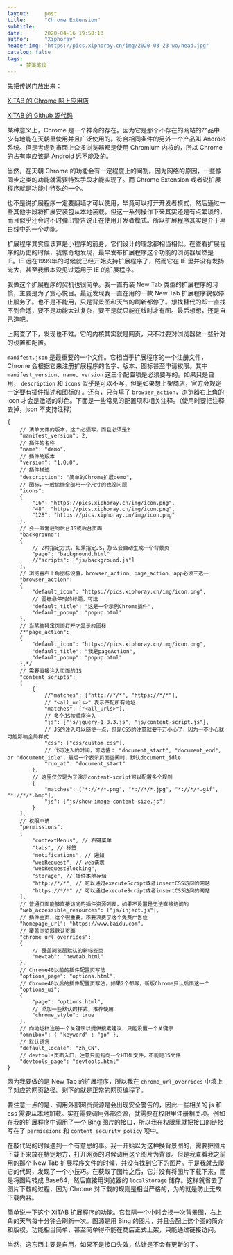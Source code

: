 ```yaml
---
layout:     post
title:      "Chrome Extension"
subtitle:   
date:       2020-04-16 19:50:13
author:     "Xiphoray"
header-img: "https://pics.xiphoray.cn/img/2020-03-23-wo/head.jpg"
catalog: false
tags:     
    - 梦溪笔谈
---
```




先把传送门放出来：

[XiTAB 的 Chrome 网上应用店](https://chrome.google.com/webstore/detail/xitab/cjmbligkncaboobjpgeghakofokbpbjm)

[XiTAB 的 Github 源代码](https://github.com/Xiphoray/XiTAB)





某种意义上，Chrome 是一个神奇的存在。因为它是那个不存在的网站的产品中少有地能在天朝里使用并且广泛使用的。符合相同条件的另外一个产品叫 Android 系统。但是考虑到市面上众多浏览器都是使用 Chromium 内核的，所以 Chrome 的占有率应该是 Android 远不能及的。

当然，在天朝 Chrome 的功能会有一定程度上的阉割。因为网络的原因，一些像同步之类的功能就需要特殊手段才能实现了。而 Chrome Extension 或者说扩展程序就是功能中特殊的一个。

也不是说扩展程序一定要翻墙才可以使用，毕竟可以打开开发者模式，然后通过一些其他手段将扩展安装包从本地装载。但这一系列操作下来其实还是有点繁琐的，而且似乎还会时不时弹出警告说正在使用开发者模式。所以扩展程序其实是介于黑白线中的一个功能。

扩展程序其实应该算是小程序的前身，它们设计的理念都相当相似。在查看扩展程序的历史的时候，我惊奇地发现，最早发布扩展程序这个功能的浏览器居然是 IE。IE 远在1999年的时候就已经开始支持扩展程序了，然而它在 IE 里并没有发扬光大，甚至我根本没见过适用于 IE 的扩展程序。

我做这个扩展程序的契机也很简单。我一直有装  New Tab 类型的扩展程序的习惯，主要是为了赏心悦目。最近发现我一直在用的一款 New Tab 扩展程序貌似停止服务了。也不是不能用，只是背景图和天气的刷新都停了。想找替代的却一直找不到合适，要不是功能太过复杂，要不是就只能在线时才有图。最后想想，还是自己造吧。

上网查了下，发现也不难。它的内核其实就是网页，只不过要对浏览器做一些针对的设置和配置。

`manifest.json` 是最重要的一个文件。它相当于扩展程序的一个注册文件，Chrome 会根据它来注册扩展程序的名字、版本、图标甚至申请权限。其中 `manifest_version`、`name`、`version` 这三个配置项是必须要写的。如果只是自用， `description` 和 `icons` 似乎是可以不写，但是如果想上架商店，官方会规定一定要有插件描述和图标的 。还有，只有填了 `browser_action`，浏览器右上角的 icon 才会是激活的彩色。下面是一些常见的配置项和相关注释。（使用时要把注释去掉，json 不支持注释）

```
{    
	// 清单文件的版本，这个必须写，而且必须是2    
	"manifest_version": 2,    
	// 插件的名称    
	"name": "demo",    
	// 插件的版本    
	"version": "1.0.0",    
	// 插件描述    
	"description": "简单的Chrome扩展demo",    
	// 图标，一般偷懒全部用一个尺寸的也没问题    
	"icons":    
	{        
		"16": "https://pics.xiphoray.cn/img/icon.png",        
		"48": "https://pics.xiphoray.cn/img/icon.png",        
		"128": "https://pics.xiphoray.cn/img/icon.png"        
	},    
	// 会一直常驻的后台JS或后台页面    
	"background":    
	{        
		// 2种指定方式，如果指定JS，那么会自动生成一个背景页        
		"page": "background.html"        
		//"scripts": ["js/background.js"]        
	},	
	// 浏览器右上角图标设置，browser_action、page_action、app必须三选一	
	"browser_action": 	
	{	
		"default_icon": "https://pics.xiphoray.cn/img/icon.png",		
		// 图标悬停时的标题，可选		
		"default_title": "这是一个示例Chrome插件",		
		"default_popup": "popup.html"		
	},	
	// 当某些特定页面打开才显示的图标	
	/*"page_action":	
	{	
		"default_icon": "https://pics.xiphoray.cn/img/icon.png",		
		"default_title": "我是pageAction",		
		"default_popup": "popup.html"		
	},*/	
	// 需要直接注入页面的JS	
	"content_scripts": 	
	[	
		{		
			//"matches": ["http://*/*", "https://*/*"],			
			// "<all_urls>" 表示匹配所有地址			
			"matches": ["<all_urls>"],			
			// 多个JS按顺序注入			
			"js": ["js/jquery-1.8.3.js", "js/content-script.js"],		
			// JS的注入可以随便一点，但是CSS的注意就要千万小心了，因为一不小心就可能影响全局样式			
			"css": ["css/custom.css"],			
			// 代码注入的时间，可选值： "document_start", "document_end", or "document_idle"，最后一个表示页面空闲时，默认document_idle			
			"run_at": "document_start"			
		},		
		// 这里仅仅是为了演示content-script可以配置多个规则		
		{		
			"matches": ["*://*/*.png", "*://*/*.jpg", "*://*/*.gif", "*://*/*.bmp"],			
			"js": ["js/show-image-content-size.js"]			
		}		
	],	
	// 权限申请	
	"permissions":	
	[	
		"contextMenus", // 右键菜单		
		"tabs", // 标签		
		"notifications", // 通知		
		"webRequest", // web请求		
		"webRequestBlocking",		
		"storage", // 插件本地存储		
		"http://*/*", // 可以通过executeScript或者insertCSS访问的网站		
		"https://*/*" // 可以通过executeScript或者insertCSS访问的网站		
	],	
	// 普通页面能够直接访问的插件资源列表，如果不设置是无法直接访问的	
	"web_accessible_resources": ["js/inject.js"],	
	// 插件主页，这个很重要，不要浪费了这个免费广告位	
	"homepage_url": "https://www.baidu.com",	
	// 覆盖浏览器默认页面	
	"chrome_url_overrides":	
	{	
		// 覆盖浏览器默认的新标签页		
		"newtab": "newtab.html"		
	},	
	// Chrome40以前的插件配置页写法	
	"options_page": "options.html",	
	// Chrome40以后的插件配置页写法，如果2个都写，新版Chrome只认后面这一个	
	"options_ui":	
	{	
		"page": "options.html",		
		// 添加一些默认的样式，推荐使用		
		"chrome_style": true		
	},	
	// 向地址栏注册一个关键字以提供搜索建议，只能设置一个关键字	
	"omnibox": { "keyword" : "go" },	
	// 默认语言	
	"default_locale": "zh_CN",	
	// devtools页面入口，注意只能指向一个HTML文件，不能是JS文件	
	"devtools_page": "devtools.html"	
}
```



因为我要做的是 New Tab 的扩展程序，所以我在 `chrome_url_overrides` 中填上了对应的网页路径。剩下的就是正常的网页编程了。

要注意一点的是，调用外部网页资源是会出现安全警告的，因此一些相关的 js 和 css 需要从本地加载。实在需要调用外部资源，就需要在权限里注册相关项。例如在我的扩展程序中调用了一个 Bing 图片的接口，所以我在权限里就把接口的链接写在了 `permissions` 和 `content_security_policy` 项中。

在敲代码的时候遇到一个有意思的事。我一开始以为这种换背景图的，需要把图片下载下来放在特定地方，打开网页的时候调用这个图片为背景。但是我查看我之前用的那个 New Tab 扩展程序文件的时候，并没有找到它下的图片。于是我就去爬它的代码，发现了一个小技巧。在获取了图片之后，它并没有将图片下载下来，而是将图片转成 Base64，然后直接用浏览器的 `localStorage` 储存。这样就省去了图片下载的过程，因为 Chrome 对下载的规则是相当严格的，为的就是防止无故下载内容。

简单说一下这个 XiTAB 扩展程序的功能。它每隔一个小时会换一次背景图，右上角的天气每十分钟会刷新一次。图源是用 Bing 的图片，并且会配上这个图的简介和版权。功能相当简单，甚至简单得不能在商店正式上架，只能通过链接访问。

当然，这东西主要是自用，如果不是接口失效，估计是不会有更新的了。